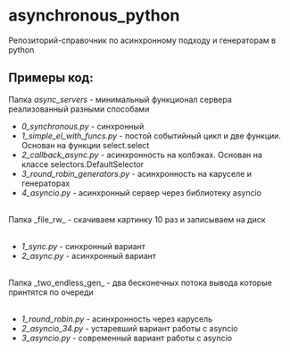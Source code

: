 # asynchronous_python
Репозиторий-справочник по асинхронному подходу и генераторам в python

## Примеры код:
Папка _async_servers_ - минимальный функционал сервера реализованный разными способами

- _0_synchronous.py_ - синхронный
- _1_simple_el_with_funcs.py_ - постой событийный цикл и две функции. Основан на функции select.select
- _2_callback_async.py_ - асинхронность на колбэках. Основан на классе selectors.DefaultSelector
- _3_round_robin_generators.py_ - асинхронность на каруселе и генераторах
- _4_asyncio.py_ - асинхронный сервер через библиотеку asyncio

</br>
Папка _file_rw_ - скачиваем картинку 10 раз и записываем на диск
</br>
</br>

- _1_sync.py_ - синхронный вариант
- _2_async.py_ - асинхронный вариант 

</br>
Папка _two_endless_gen_ - два бесконечных потока вывода которые принтятся по очереди
</br>
</br>

- _1_round_robin.py_ - асинхронность через карусель
- _2_asyncio_34.py_ - устаревший вариант работы с asyncio
- _3_asyncio.py_ - современный вариант работы с asyncio
